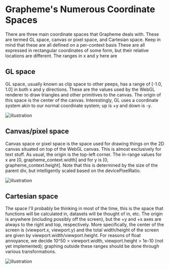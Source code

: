 # Grapheme's Numerous Coordinate Spaces

There are three main coordinate spaces that Grapheme deals with. These are termed GL space, canvas or pixel space, and Cartesian space. Keep in mind that these are all defined on a per-context basis These are all expressed in rectangular coordinates of some form, but their relative locations are different. The ranges in x and y here are

## GL space

GL space, usually known as clip space to other peeps, has a range of [-1.0, 1.0] in both x and y directions. These are the values used by the WebGL renderer to draw triangles and other primitives to the canvas. The origin of this space is the center of the canvas. Interestingly, GL uses a coordinate system akin to our normal coordinate system; up is +y and down is -y.

![illustration](images/gl_space_illustration.png)

## Canvas/pixel space

Canvas space or pixel space is the space used for drawing things on the 2D canvas situated on top of the WebGL canvas. This is almost exclusively for text stuff. As usual, the origin is the top-left corner. The in-range values for x are [0, grapheme_context.width] and for y is [0, grapheme_context.height]. Note that this is determined by the size of the parent div, but intelligently scaled based on the devicePixelRatio.

![illustration](images/canvas_space_illustration.png)

## Cartesian space

The space I'll probably be thinking in most of the time, this is the space that functions will be calculated in, datasets will be thought of in, etc. The origin is anywhere (including possibly off the screen), but the +y and +x axes are always to the right and top, respectively. More specifically, the center of the screen is (viewport.x, viewport.y) and the total width/height of the screen are given by viewport.width/viewport.height. For reasons of float annoyance, we decide 10^50 > viewport.width, viewport.height > 1e-10 (not yet implemented); graphing outside these ranges should be done through various transformations.

![illustration](images/cartesian_space_illustration.png)

